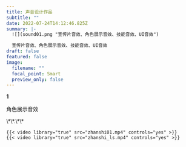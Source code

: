 ```yaml
---
title: 声音设计作品
subtitle: ""
date: 2022-07-24T14:12:46.825Z
summary: |-
  ![](sound01.png "宣传片音效、角色展示音效、技能音效、UI音效")

  宣传片音效、角色展示音效、技能音效、UI音效
draft: false
featured: false
image:
  filename: ""
  focal_point: Smart
  preview_only: false
---
```

**1**<!--StartFragment-->

角色展示音效

<!--EndFragment-->\*\*.\*\*

```
{{< video library="true" src="zhanshi01.mp4" controls="yes" >}}
{{< video library="true" src="zhanshi_ls.mp4" controls="yes" >}}
```
